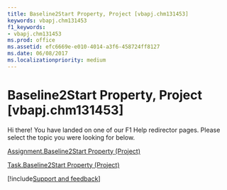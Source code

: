 ```yaml
---
title: Baseline2Start Property, Project [vbapj.chm131453]
keywords: vbapj.chm131453
f1_keywords:
- vbapj.chm131453
ms.prod: office
ms.assetid: efc6669e-e010-4014-a3f6-458724ff8127
ms.date: 06/08/2017
ms.localizationpriority: medium
---
```



# Baseline2Start Property, Project [vbapj.chm131453]

Hi there! You have landed on one of our F1 Help redirector pages. Please select the topic you were looking for below.

[Assignment.Baseline2Start Property (Project)](https://msdn.microsoft.com/library/e62326eb-590b-6df4-362e-3cd00220557f%28Office.15%29.aspx)

[Task.Baseline2Start Property (Project)](https://msdn.microsoft.com/library/c2802511-429e-52c8-0fa9-e773fe9b13af%28Office.15%29.aspx)

[!include[Support and feedback](~/includes/feedback-boilerplate.md)]